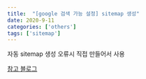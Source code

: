 ```yaml
---
title:  "[google 검색 가능 설정] sitemap 생성"
date: 2020-9-11
categories: ['others']
tags: ['sitemap']
---
```


자동 sitemap 생성 오류시 직접 만들어서 사용 <br>

[참고 블로그](#https://minikupa.com/27)

